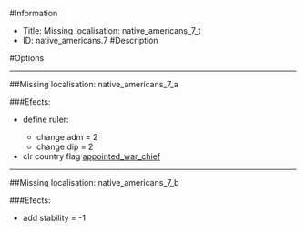 #Information
 - Title: Missing localisation: native_americans_7_t
 - ID: native_americans.7
#Description

#Options

___
##Missing localisation: native_americans_7_a

###Efects:<ul><li>define ruler:</li><ul><li>change adm = 2</li><li>change dip = 2</li></ul><li>clr country flag [appointed_war_chief](../flags/appointed_war_chief.md)</li></ul>

___
##Missing localisation: native_americans_7_b

###Efects:<ul><li>add stability = -1</li></ul>
